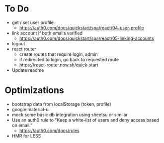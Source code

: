 # To Do
* get / set user profile
  * https://auth0.com/docs/quickstart/spa/react/04-user-profile
* link account if both emails verified
  * https://auth0.com/docs/quickstart/spa/react/05-linking-accounts
* logout
* react router
  * create routes that require login, admin
  * if redirected to login, go back to requested route
  * https://react-router.now.sh/quick-start
* Update readme

# Optimizations
* bootstrap data from localStorage (token, profile)
* google material-ui
* mock some basic db integration using sheetsu or similar
* Use an auth0 rule to "Keep a white-list of users and deny access based on email."
  * https://auth0.com/docs/rules
* HMR for LESS
